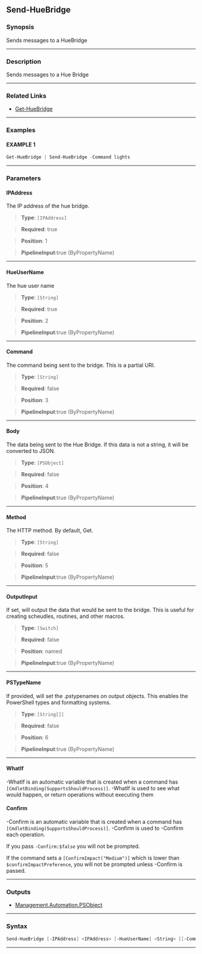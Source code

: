 Send-HueBridge
--------------
### Synopsis
Sends messages to a HueBridge

---
### Description

Sends messages to a Hue Bridge

---
### Related Links
* [Get-HueBridge](Get-HueBridge.md)



---
### Examples
#### EXAMPLE 1
```PowerShell
Get-HueBridge | Send-HueBridge -Command lights
```

---
### Parameters
#### **IPAddress**

The IP address of the hue bridge.



> **Type**: ```[IPAddress]```

> **Required**: true

> **Position**: 1

> **PipelineInput**:true (ByPropertyName)



---
#### **HueUserName**

The hue user name



> **Type**: ```[String]```

> **Required**: true

> **Position**: 2

> **PipelineInput**:true (ByPropertyName)



---
#### **Command**

The command being sent to the bridge.  This is a partial URI.



> **Type**: ```[String]```

> **Required**: false

> **Position**: 3

> **PipelineInput**:true (ByPropertyName)



---
#### **Body**

The data being sent to the Hue Bridge.
If this data is not a string, it will be converted to JSON.



> **Type**: ```[PSObject]```

> **Required**: false

> **Position**: 4

> **PipelineInput**:true (ByPropertyName)



---
#### **Method**

The HTTP method.  By default, Get.



> **Type**: ```[String]```

> **Required**: false

> **Position**: 5

> **PipelineInput**:true (ByPropertyName)



---
#### **OutputInput**

If set, will output the data that would be sent to the bridge.
This is useful for creating scheudles, routines, and other macros.



> **Type**: ```[Switch]```

> **Required**: false

> **Position**: named

> **PipelineInput**:true (ByPropertyName)



---
#### **PSTypeName**

If provided, will set the .pstypenames on output objects.
This enables the PowerShell types and formatting systems.



> **Type**: ```[String[]]```

> **Required**: false

> **Position**: 6

> **PipelineInput**:true (ByPropertyName)



---
#### **WhatIf**
-WhatIf is an automatic variable that is created when a command has ```[CmdletBinding(SupportsShouldProcess)]```.
-WhatIf is used to see what would happen, or return operations without executing them
#### **Confirm**
-Confirm is an automatic variable that is created when a command has ```[CmdletBinding(SupportsShouldProcess)]```.
-Confirm is used to -Confirm each operation.
    
If you pass ```-Confirm:$false``` you will not be prompted.
    
    
If the command sets a ```[ConfirmImpact("Medium")]``` which is lower than ```$confirmImpactPreference```, you will not be prompted unless -Confirm is passed.

---
### Outputs
* [Management.Automation.PSObject](https://learn.microsoft.com/en-us/dotnet/api/System.Management.Automation.PSObject)




---
### Syntax
```PowerShell
Send-HueBridge [-IPAddress] <IPAddress> [-HueUserName] <String> [[-Command] <String>] [[-Body] <PSObject>] [[-Method] <String>] [-OutputInput] [[-PSTypeName] <String[]>] [-WhatIf] [-Confirm] [<CommonParameters>]
```
---
